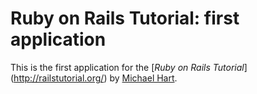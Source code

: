 # Ruby on Rails Tutorial: first application

This is the first application for the 
[*Ruby on Rails Tutorial*] (http://railstutorial.org/)
by [Michael Hart](http://michaelhart1.com).
